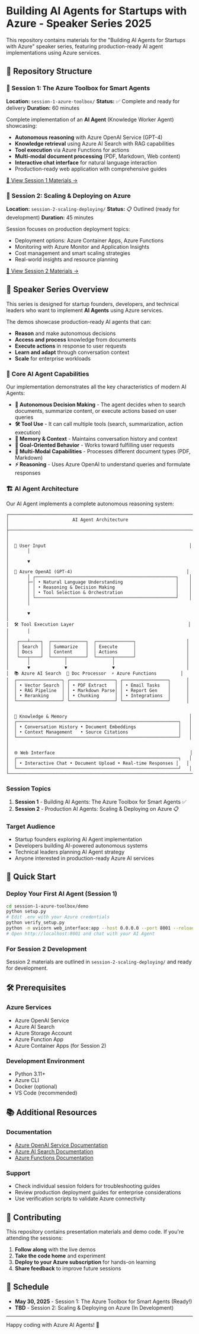 # Building AI Agents for Startups with Azure - Speaker Series 2025

This repository contains materials for the "Building AI Agents for Startups with Azure" speaker series, featuring production-ready AI agent implementations using Azure services.

## 📁 Repository Structure

### 🤖 Session 1: The Azure Toolbox for Smart Agents

**Location:** `session-1-azure-toolbox/`
**Status:** ✅ Complete and ready for delivery
**Duration:** 60 minutes

Complete implementation of an **AI Agent** (Knowledge Worker Agent) showcasing:

- **Autonomous reasoning** with Azure OpenAI Service (GPT-4)
- **Knowledge retrieval** using Azure AI Search with RAG capabilities
- **Tool execution** via Azure Functions for actions
- **Multi-modal document processing** (PDF, Markdown, Web content)
- **Interactive chat interface** for natural language interaction
- Production-ready web application with comprehensive guides

[📖 View Session 1 Materials →](./session-1-azure-toolbox/)

### 🚀 Session 2: Scaling & Deploying on Azure

**Location:** `session-2-scaling-deploying/`
**Status:** 📋 Outlined (ready for development)
**Duration:** 45 minutes

Session focuses on production deployment topics:

- Deployment options: Azure Container Apps, Azure Functions
- Monitoring with Azure Monitor and Application Insights
- Cost management and smart scaling strategies
- Real-world insights and resource planning

[📖 View Session 2 Materials →](./session-2-scaling-deploying/)

## 🎯 Speaker Series Overview

This series is designed for startup founders, developers, and technical leaders who want to implement **AI Agents** using Azure services.

The demos showcase production-ready AI agents that can:

- **Reason** and make autonomous decisions
- **Access and process** knowledge from documents
- **Execute actions** in response to user requests
- **Learn and adapt** through conversation context
- **Scale** for enterprise workloads

### 🤖 Core AI Agent Capabilities

Our implementation demonstrates all the key characteristics of modern AI Agents:

- **🧠 Autonomous Decision Making** - The agent decides when to search documents, summarize content, or execute actions based on user queries
- **🛠️ Tool Use** - It can call multiple tools (search, summarization, action execution)
- **💾 Memory & Context** - Maintains conversation history and context
- **🎯 Goal-Oriented Behavior** - Works toward fulfilling user requests
- **📄 Multi-Modal Capabilities** - Processes different document types (PDF, Markdown)
- **⚡ Reasoning** - Uses Azure OpenAI to understand queries and formulate responses

### 🏗️ AI Agent Architecture

Our AI Agent implements a complete autonomous reasoning system:

```
┌─────────────────────────────────────────────────────────────────────┐
│                        AI Agent Architecture                        │
├─────────────────────────────────────────────────────────────────────┤
│                                                                     │
│  👤 User Input                                                      │
│       │                                                             │
│       ▼                                                             │
│  🧠 Azure OpenAI (GPT-4)                                           │
│       │ ┌─────────────────────────────────────────────────────┐    │
│       ├─│ • Natural Language Understanding                    │    │
│       │ │ • Reasoning & Decision Making                       │    │
│       │ │ • Tool Selection & Orchestration                    │    │
│       │ └─────────────────────────────────────────────────────┘    │
│       │                                                             │
│       ▼                                                             │
│  🛠️ Tool Execution Layer                                           │
│       │                                                             │
│   ┌───┴────┐  ┌─────────────┐  ┌──────────────┐                   │
│   │ Search │  │ Summarize   │  │ Execute      │                   │
│   │ Docs   │  │ Content     │  │ Actions      │                   │
│   └───┬────┘  └─────┬───────┘  └──────┬───────┘                   │
│       │             │                 │                           │
│       ▼             ▼                 ▼                           │
│  📚 Azure AI Search  📄 Doc Processor  ⚡ Azure Functions         │
│  ┌─────────────────┐ ┌─────────────────┐ ┌─────────────────┐      │
│  │ • Vector Search │ │ • PDF Extract   │ │ • Email Tasks   │      │
│  │ • RAG Pipeline  │ │ • Markdown Parse│ │ • Report Gen    │      │
│  │ • Reranking     │ │ • Chunking      │ │ • Integrations  │      │
│  └─────────────────┘ └─────────────────┘ └─────────────────┘      │
│                                                                     │
│  💾 Knowledge & Memory                                              │
│  ┌─────────────────────────────────────────────────────────────┐   │
│  │ • Conversation History • Document Embeddings                │   │
│  │ • Context Management   • Source Citations                   │   │
│  └─────────────────────────────────────────────────────────────┘   │
│                                                                     │
│  🌐 Web Interface                                                   │
│  ┌─────────────────────────────────────────────────────────────┐   │
│  │ • Interactive Chat • Document Upload • Real-time Responses │   │
│  └─────────────────────────────────────────────────────────────┘   │
└─────────────────────────────────────────────────────────────────────┘
```

### Session Topics

1. **Session 1** - Building AI Agents: The Azure Toolbox for Smart Agents ✅
2. **Session 2** - Production AI Agents: Scaling & Deploying on Azure 📋

### Target Audience

- Startup founders exploring AI Agent implementation
- Developers building AI-powered autonomous systems
- Technical leaders planning AI Agent strategy
- Anyone interested in production-ready Azure AI services

## 🚀 Quick Start

### Deploy Your First AI Agent (Session 1)

```bash
cd session-1-azure-toolbox/demo
python setup.py
# Edit .env with your Azure credentials
python verify_setup.py
python -m uvicorn web_interface:app --host 0.0.0.0 --port 8001 --reload
# Open http://localhost:8001 and chat with your AI Agent
```

### For Session 2 Development

Session 2 materials are outlined in `session-2-scaling-deploying/` and ready for development.

## 🛠️ Prerequisites

### Azure Services

- Azure OpenAI Service
- Azure AI Search
- Azure Storage Account
- Azure Function App
- Azure Container Apps (for Session 2)

### Development Environment

- Python 3.11+
- Azure CLI
- Docker (optional)
- VS Code (recommended)

## 📚 Additional Resources

### Documentation

- [Azure OpenAI Service Documentation](https://docs.microsoft.com/en-us/azure/cognitive-services/openai/)
- [Azure AI Search Documentation](https://docs.microsoft.com/en-us/azure/search/)
- [Azure Functions Documentation](https://docs.microsoft.com/en-us/azure/azure-functions/)

### Support

- Check individual session folders for troubleshooting guides
- Review production deployment guides for enterprise considerations
- Use verification scripts to validate Azure connectivity

## 🎉 Contributing

This repository contains presentation materials and demo code. If you're attending the sessions:

1. **Follow along** with the live demos
2. **Take the code home** and experiment
3. **Deploy to your Azure subscription** for hands-on learning
4. **Share feedback** to improve future sessions

## 📅 Schedule

- **May 30, 2025** - Session 1: The Azure Toolbox for Smart Agents (Ready!)
- **TBD** - Session 2: Scaling & Deploying on Azure (In Development)

---

Happy coding with Azure AI Agents! 🌟
